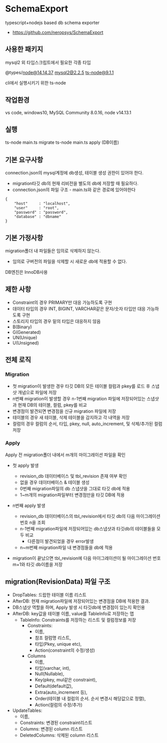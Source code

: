 # SchemaExport
typescript+nodejs based db schema exporter
- https://github.com/neropsys/SchemaExport

## 사용한 패키지
mysql2 외 타입스크립트에서 필요한 각종 타입

@types/node@14.14.37
mysql2@2.2.5
ts-node@9.1.1

cli에서 실행시키기 위한 ts-node

## 작업환경
vs code, windows10, MySQL Community 8.0.16, node v14.13.1

## 실행
ts-node main.ts migrate
ts-node main.ts apply (DB이름)

## 기본 요구사항
connection.json의 mysql계정에 db생성, 테이블 생성 권한이 있어야 한다.
 - migration타깃 db의 현재 리비전을 별도의 db에 저장할 때 필요하다.
 - connection.json의 파일 구조 - main.ts와 같은 경로에 있어야한다
```
{
    "host"     : "localhost",
    "user"     : "root",
    "password" : "password",
    "database" : "dbname"
}
```
## 기본 가정사항
migration폴더 내 파일들은 임의로 삭제하지 않는다.
 - 임의로 구버전의 파일을 삭제할 시 새로운 db에 적용할 수 없다.

DB엔진은 InnoDB사용

## 제한 사항
 - Constraint의 경우 PRIMARY만 대응 가능하도록 구현
 - 데이터 타입의 경우 INT, BIGINT, VARCHAR같은 문자/숫자 타입만 대응 가능하도록 구현
 - 스토리지 타입의 경우 밑의 타입은 대응하지 않음
  - B(Binary)
  - G(Generated)
  - UN(Unique)
  - U(Unsigned)

## 전체 로직
### Migration
 - 첫 migration이 발생한 경우 타깃 DB의 모든 테이블 컬럼과 pkey를 로드 후 스냅샷 개념으로 파일에 저장
 - n번째 migration이 발생할 경우 n-1번째 migration 파일에 저장되어있는 스냅샷과 현재 DB의 테이블, 컬럼, pkey를 비교
  - 변경점이 발견되면 변경점을 신규 migration 파일에 저장
   - 테이블의 경우 새 테이블, 삭제 테이블을 감지하고 각 내역을 저장
   - 컬럼의 경우 컬럼의 순서, 타입, pkey, null, auto_increment, 및 삭제/추가된 컬럼 저장
### Apply
Apply 전 migration폴더 내에서 m개의 마이그레이션 파일을 확인

 - 첫 apply 발생 
   - revision_db 데이터베이스 및 tbl_revision 존재 여부 확인
   - 없을 경우 데이터베이스 & 테이블 생성
   - 0번째 migration파일의 db 스냅샷을 그대로 타깃 db에 적용
   - 1~m개의 migration파일부터 변경점만을 타깃 DB에 적용
  

 - n번째 apply 발생
   - revision_db 데이터베이스의 tbl_revision에서 타깃 db의 다음 마이그레이션 번호 n을 조회
   - n-1번째 migration파일에 저장되어있는 db스냅샷과 타깃db의 테이블들을 모두 비교
     - 다른점이 발견되었을 경우 error발생
   - n~m번째 migration파일 내 변경점들을 db에 적용

 - migration이 끝났으면 tbl_revision에 다음 마이그레이션이 될 마이그레이션 번호 m+1와 타깃 db이름을 저장


## migration(RevisionData) 파일 구조
 - DropTables: 드랍한 테이블 이름 리스트
 - AfterDB: 현재 migration파일에 저장되어있는 변경점을 DB에 적용한 결과.
 - DB스냅샷 역할을 하며, Apply 발생 시 타깃db에 변경점이 있는지 확인용
 - AfterDB: key값을 테이블 이름, value를 TableInfo로 저장하는 맵
   - TableInfo: Constraints를 저장하는 리스트 및 컬럼정보를 저장
     - Constraints: 
       - 이름, 
       - 참조 컬럼명 리스트,
       - 타입(Pkey, unique etc), 
       - Action(constraint의 수정/생성) 
     - Columns
       - 이름, 
       - 타입(varchar, int), 
       - Null(Nullable), 
       - Key(pkey, mul같은 constraint), 
       - Default(default값), 
       - Extra(auto_increment 등), 
       - Order(테이블 내 컬럼의 순서. 순서 변경시 해당값으로 정렬),
       - Action(컬럼의 수정/추가)
 - UpdateTables:
     - 이름,
     - Constraints: 변경된 constraint리스트
     - Columns: 변경된 column 리스트
     - DeletedColumns: 삭제된 column 리스트